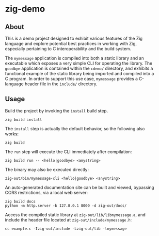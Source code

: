 # zig-demo

## About

This is a demo project designed to exhibit various features of the Zig language and explore potential best practices in working with Zig, especially pertaining to C interoperability and the build system.

The `mymessage` application is compiled into both a static library and an executable which exposes a very simple CLI for operating the library. The `goodbye` application is contained within the `cdemo/` directory, and exhibits a functional example of the static library being imported and compiled into a C program. In order to support this use case, `mymessage` provides a C-language header file in the `include/` directory.

## Usage

Build the project by invoking the `install` build step.

    zig build install

The `install` step is actually the default behavior, so the following also works:

    zig build

The `run` step will execute the CLI immediately after compilation:

    zig build run -- <hello|goodbye> <anystring>

The binary may also be executed directly:

    zig-out/bin/mymessage-cli <hello|goodbye> <anystring>

An auto-generated documentation site can be built and viewed, bypassing CORS restrictions, via a local web server:

    zig build docs
    python -m http.server -b 127.0.0.1 8000 -d zig-out/docs/

Access the compiled static library at `zig-out/lib/libmymessage.a`, and include the header file located at `zig-out/include/mymessage.h`:

    cc example.c -Izig-out/include -Lzig-out/lib -lmymessage

